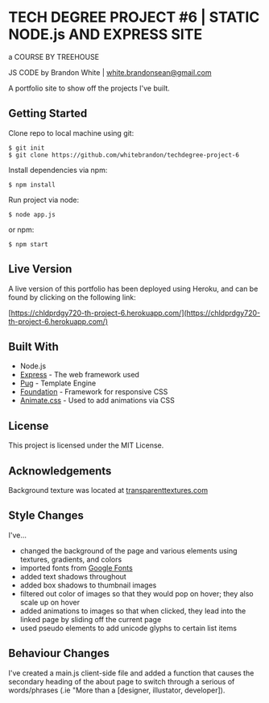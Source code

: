 # TECH DEGREE PROJECT #6 | STATIC NODE.js AND EXPRESS SITE

a COURSE BY TREEHOUSE

JS CODE by Brandon White | white.brandonsean@gmail.com

A portfolio site to show off the projects I've built.

## Getting Started

Clone repo to local machine using git:

`$ git init`\
`$ git clone https://github.com/whitebrandon/techdegree-project-6`

Install dependencies via npm:

`$ npm install`

Run project via node:

`$ node app.js`

or npm:

`$ npm start`

## Live Version

A live version of this portfolio has been deployed using Heroku, and can be found by clicking on the following link:

[https://chldprdgy720-th-project-6.herokuapp.com/](https://chldprdgy720-th-project-6.herokuapp.com/)

## Built With

* Node.js
* [Express](https://expressjs.com/en/4x/api.html) - The web framework used
* [Pug](https://pugjs.org/api/getting-started.html) - Template Engine
* [Foundation](https://foundation.zurb.com/sites/docs/) - Framework for responsive CSS
* [Animate.css](https://github.com/daneden/animate.css) - Used to add animations via CSS

## License

This project is licensed under the MIT License.

## Acknowledgements

Background texture was located at [transparenttextures.com](https://www.transparenttextures.com/patterns/clean-gray-paper.png)

## Style Changes

I've...

* changed the background of the page and various elements using textures, gradients, and colors
* imported fonts from [Google Fonts](fonts.google.com)
* added text shadows throughout
* added box shadows to thumbnail images
* filtered out color of images so that they would pop on hover; they also scale up on hover
* added animations to images so that when clicked, they lead into the linked page by sliding off the current page
* used pseudo elements to add unicode glyphs to certain list items

## Behaviour Changes

I've created a main.js client-side file and added a function that causes the secondary heading of the about page to switch through a serious of words/phrases (.ie "More than a [designer, illustator, developer]).